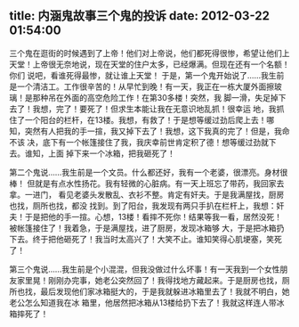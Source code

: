 title: 内涵鬼故事三个鬼的投诉
date: 2012-03-22 01:54:00
---

<p style="margin-top:0px;margin-bottom:14px;padding-top:0px;padding-right:0px;padding-bottom:0px;padding-left:0px;">
	三个鬼在逛街的时候遇到了上帝！他们对上帝说，他们都死得很惨，希望让他们上天堂！上帝很无奈地说，现在天堂的住户太多，已经爆满。但现在还有一个名额！你们 说吧，看谁死得最惨，就让谁上天堂！ 于是，第一个鬼开始说了……我生前是一个清洁工。工作很辛苦的！从早忙到晚！有一天，我正在一栋大厦外面擦玻璃！是那种吊在外面的高空危险工作！在第30多楼！突然，我 脚一滑，失足掉下去了！我想，完了！要死了！但求生本能让我在无意识地乱抓！很幸运 地，我抓住了一个阳台的栏杆，在13楼。我想，有救了！于是想等缓过劲后爬上去！哪知，突然有人把我的手一揎，我又掉下去了！我想，这下我真的完了！但是，我命不该 决，底下有一个帐篷接住了我，我庆幸前世肯定积了德！想等缓过劲就下去。谁知，上面 掉下来一个冰箱，把我砸死了！
</p>
<p id="post_content_18073855605" style="margin-top:0px;margin-bottom:14px;padding-top:0px;padding-right:0px;padding-bottom:0px;padding-left:0px;">
	第二个鬼说……我生前是一个文员。什么都还好，我有一个老婆，很漂亮。身材很棒！ 但就是有点水性扬花。我有轻微的心脏病。有一天上班忘了带药，我回家去拿。一进门， 看见老婆头发散乱、衣衫不整。肯定有奸夫。于是我满屋找，厨房也找，厕所也找，都没 找到。到了阳台，我发现有两只手扒在栏杆上，我想：奸夫！于是把他的手一揎。心想，13楼！看摔不死你！结果等我一看，居然没死！被帐篷接住了！我着急，于是满屋找，进了厨房，发现冰箱够 大，于是把冰箱扔下去。终于把他砸死了！我当时太高兴了！大笑不止。谁知笑得心肌埂塞，笑死了！
</p>
<p id="post_content_18073872712" style="margin-top:0px;margin-bottom:14px;padding-top:0px;padding-right:0px;padding-bottom:0px;padding-left:0px;">
	第三个鬼说……我生前是个小混混，但我没做过什么坏事！有一天我到一个女性朋友家里晃！刚刚办完事，她老公突然回了！我得找地方藏起来。于是厨房也找，厕所也找，最后发现他们家冰箱挺大的，于是我就躲进冰箱里去了！我就不明白，她老公怎么知道我在冰 箱里，他居然把冰箱从13楼给扔下去了！我就这样连人带冰箱摔死了！
</p>